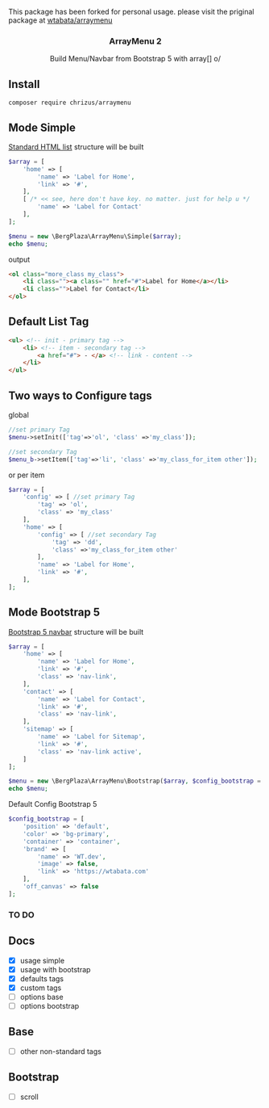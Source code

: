 This package has been forked for personal usage. please visit the priginal package at [wtabata/arraymenu](https://github.com/wtabata/arraymenu)

<h3 align="center">
  ArrayMenu 2
</h3>

<p align="center">
  Build Menu/Navbar from Bootstrap 5 with array[] o/
</p>


Install
---------------------------
```
composer require chrizus/arraymenu
```

Mode Simple
---------------------------
[Standard HTML list](https://www.w3schools.com/html/html_lists.asp) structure will be built

```php
$array = [
    'home' => [
        'name' => 'Label for Home',
        'link' => '#',
    ],
    [ /* << see, here don't have key. no matter. just for help u */
        'name' => 'Label for Contact'
    ],
];

$menu = new \BergPlaza\ArrayMenu\Simple($array);
echo $menu;
```
output
```html
<ol class="more_class my_class">
    <li class=""><a class="" href="#">Label for Home</a></li>
    <li class="">Label for Contact</li>
</ol>
```

Default List Tag
---------------------------
```html
<ul> <!-- init - primary tag -->
    <li> <!-- item - secondary tag -->
        <a href="#"> - </a> <!-- link - content -->
    </li>
</ul>
```

Two ways to Configure tags
---------------------------
global
```php
//set primary Tag 
$menu->setInit(['tag'=>'ol', 'class' =>'my_class']);

//set secondary Tag
$menu_b->setItem(['tag'=>'li', 'class' =>'my_class_for_item other']);
```
or per item
```php
$array = [
    'config' => [ //set primary Tag 
        'tag' => 'ol',
        'class' => 'my_class'
    ],
    'home' => [
        'config' => [ //set secondary Tag
            'tag' => 'dd',
            'class' =>'my_class_for_item other'
        ],
        'name' => 'Label for Home',
        'link' => '#',
    ],
];
```

Mode Bootstrap 5
---------------------------
[Bootstrap 5 navbar](https://getbootstrap.com/docs/5.3/components/navbar/) structure will be built

```php
$array = [
    'home' => [
        'name' => 'Label for Home',
        'link' => '#',
        'class' => 'nav-link',
    ],
    'contact' => [
        'name' => 'Label for Contact',
        'link' => '#',
        'class' => 'nav-link',
    ],
    'sitemap' => [
        'name' => 'Label for Sitemap',
        'link' => '#',
        'class' => 'nav-link active',
    ]
];

$menu = new \BergPlaza\ArrayMenu\Bootstrap($array, $config_bootstrap = []);
echo $menu;
```

Default Config Bootstrap 5
```php
$config_bootstrap = [
    'position' => 'default',
    'color' => 'bg-primary',
    'container' => 'container',
    'brand' => [
        'name' => 'WT.dev',
        'image' => false,
        'link' => 'https://wtabata.com'
    ],
    'off_canvas' => false
];
```

### TO DO

## Docs

- [x] usage simple
- [x] usage with bootstrap 
- [x] defaults tags 
- [x] custom tags
- [ ] options base
- [ ] options bootstrap

## Base
- [ ] other non-standard tags

## Bootstrap
- [ ] scroll
